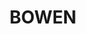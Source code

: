 ---
lastmod: '2025-04-06T06:05:21+00:00'
latitude: -20.016612
layout: suburb
longitude: 148.457987
postcode: '4805'
state: QLD
title: BOWEN
url: /qld/bowen/
---
